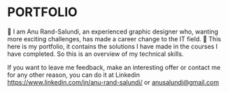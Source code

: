 # PORTFOLIO

👋 I am Anu Rand-Salundi, 
an experienced graphic designer who, wanting more exciting challenges, has made a career change to the IT field. 
💼 This here is my portfolio, it contains the solutions I have made in the courses I have completed. So this is an overview of my technical skills.

If you want to leave me feedback, make an interesting offer or contact me for any other reason, you can do it at Linkedin https://www.linkedin.com/in/anu-rand-salundi/ or anusalundi@gmail.com
